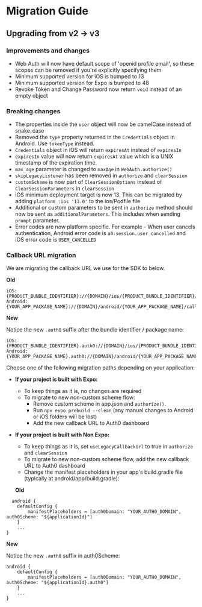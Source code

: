 # Migration Guide

## Upgrading from v2 -> v3

### Improvements and changes

- Web Auth will now have default scope of 'openid profile email', so these scopes can be removed if you're explicitly specifying them
- Minimum supported version for iOS is bumped to 13
- Minimum supported version for Expo is bumped to 48
- Revoke Token and Change Password now return `void` instead of an empty object

### Breaking changes

- The properties inside the `user` object will now be camelCase instead of snake_case
- Removed the `type` property returned in the `Credentials` object in Android. Use `tokenType` instead.
- `Credentials` object in iOS will return `expiresAt` instead of `expiresIn`
- `expiresIn` value will now return `expiresAt` value which is a UNIX timestamp of the expiration time.
- `max_age` parameter is changed to `maxAge` in `WebAuth.authorize()`
- `skipLegacyListener` has been removed in `authorize` and `clearSession`
- `customScheme` is now part of `ClearSessionOptions` instead of `ClearSessionParameters` in `clearSession`
- iOS minimum deployment target is now 13. This can be migrated by adding `platform :ios '13.0'` to the ios/Podfile file
- Additional or custom parameters to be sent in `authorize` method should now be sent as `additionalParameters`. This includes when sending `prompt` parameter.
- Error codes are now platform specific. For example - When user cancels authentication, Android error code is `a0.session.user_cancelled` and iOS error code is `USER_CANCELLED`

### Callback URL migration

We are migrating the callback URL we use for the SDK to below.

**Old**

```
iOS: {PRODUCT_BUNDLE_IDENTIFIER}://{DOMAIN}/ios/{PRODUCT_BUNDLE_IDENTIFIER}/callback
Android: {YOUR_APP_PACKAGE_NAME}://{DOMAIN}/android/{YOUR_APP_PACKAGE_NAME}/callback
```

**New**

Notice the new `.auth0` suffix after the bundle identifier / package name:

```
iOS: {PRODUCT_BUNDLE_IDENTIFIER}.auth0://{DOMAIN}/ios/{PRODUCT_BUNDLE_IDENTIFIER}/callback
Android: {YOUR_APP_PACKAGE_NAME}.auth0://{DOMAIN}/android/{YOUR_APP_PACKAGE_NAME}/callback
```

Choose one of the following migration paths depending on your application:

- **If your project is built with Expo:**
  - To keep things as it is, no changes are required
  - To migrate to new non-custom scheme flow:
    - Remove custom scheme in app.json and `authorize()`.
    - Run `npx expo prebuild --clean` (any manual changes to Android or iOS folders will be lost)
    - Add the new callback URL to Auth0 dashboard
- **If your project is built with Non Expo:**

  - To keep things as it is, set `useLegacyCallbackUrl` to true in `authorize` and `clearSession`
  - To migrate to new non-custom scheme flow, add the new callback URL to Auth0 dashboard
  - Change the manifest placeholders in your app's build.gradle file (typically at android/app/build.gradle):

  **Old**

```
  android {
    defaultConfig {
        manifestPlaceholders = [auth0Domain: "YOUR_AUTH0_DOMAIN", auth0Scheme: "${applicationId}"]
    }
    ...
}
```

**New**

Notice the new `.auth0` suffix in auth0Scheme:

```
android {
    defaultConfig {
        manifestPlaceholders = [auth0Domain: "YOUR_AUTH0_DOMAIN", auth0Scheme: "${applicationId}.auth0"]
    }
    ...
}
```
